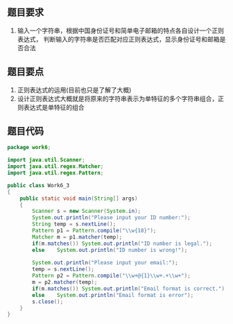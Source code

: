 ## 题目要求

1. 输入一个字符串，根据中国身份证号和简单电子邮箱的特点各自设计一个正则表达式， 判断输入的字符串是否匹配对应正则表达式，显示身份证号和邮箱是否合法

## 题目要点

1. 正则表达式的运用(目前也只是了解了大概)
2. 设计正则表达式大概就是将原来的字符串表示为单特征的多个字符串组合，正则表达式是单特征的组合

## 题目代码

``` java
package work6;

import java.util.Scanner;
import java.util.regex.Matcher;
import java.util.regex.Pattern;

public class Work6_3
{
	public static void main(String[] args)
	{
		Scanner s = new Scanner(System.in);
		System.out.println("Please input your ID number:");
		String temp = s.nextLine();
		Pattern p1 = Pattern.compile("\\w{18}");
		Matcher m = p1.matcher(temp);
		if(m.matches())	System.out.println("ID number is legal.");
		else	System.out.println("ID number is wrong!");
		
		System.out.println("Please input your email:");
		temp = s.nextLine();
		Pattern p2 = Pattern.compile("\\w+@{1}\\w+.+\\w+");
		m = p2.matcher(temp);
		if(m.matches())	System.out.println("Email format is correct.");
		else	System.out.println("Email format is error");
		s.close();
	}
}
```

